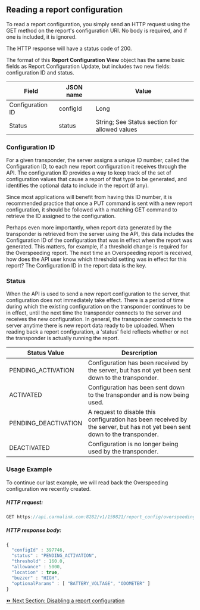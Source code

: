 <h2>Reading a report configuration</h2>
To read a report configuration, you simply send an HTTP request using the GET method on the report's configuration URI. No body is required, and if one is included, it is ignored.  

The HTTP response will have a status code of 200.  

The format of this **Report Configuration View** object has the same basic fields as Report Configuration Update, but includes two new fields: configuration ID and status.  

Field | JSON name | Value  
------|-----------|---------
Configuration ID | configId | Long  
Status | status | String; See Status section for allowed values  

<h3>Configuration ID</h3>  
For a given transponder, the server assigns a unique ID number, called the Configuration ID, to each new report configuration it receives through the API. The configuration ID provides a way to keep track of the set of configuration values that cause a report of that type to be generated, and identifies the optional data to include in the report (if any).  

Since most applications will benefit from having this ID number, it is recommended practice that once a PUT command is sent with a new report configuration, it should be followed with a matching GET command to retrieve the ID assigned to the configuration.  

Perhaps even more importantly, when report data generated by the transponder is retrieved from the server using the API, this data includes the Configuration ID of the configuration that was in effect when the report was generated. This matters, for example, if a threshold change is required for the Overspeeding report. The next time an Overspeeding report is received, how does the API user know which threshold setting was in effect for this report? The Configuration ID in the report data is the key.  

<h3>Status</h3>
When the API is used to send a new report configuration to the server, that configuration does not immediately take effect. There is a period of time during which the existing configuration on the transponder continues to be in effect, until the next time the transponder connects to the server and receives the new configuration. In general, the transponder connects to the server anytime there is new report data ready to be uploaded. When reading back a report configuration, a 'status' field reflects whether or not the transponder is actually running the report.  

Status Value | Desrcription
-------------|-------------
PENDING_ACTIVATION | Configuration has been received by the server, but has not yet been sent down to the transponder.  
ACTIVATED | Configuration has been sent down to the transponder and is now being used.  
PENDING_DEACTIVATION | A request to disable this configuration has been received by the server, but has not yet been sent down to the transponder.  
DEACTIVATED | Configuration is no longer being used by the transponder.  

### Usage Example  
To continue our last example, we will read back the Overspeeding configuration we recently created.  

##### HTTP request:  
```javascript
GET https://api.carmalink.com:8282/v1/159821/report_config/overspeeding  
```

##### HTTP response body:  
```javascript  
{  
  "configId" : 397746,  
  "status" : "PENDING_ACTIVATION",  
  "threshold" : 160.0,  
  "allowance" : 5000,  
  "location" : true,  
  "buzzer" : "HIGH",  
  "optionalParams" : [ "BATTERY_VOLTAGE", "ODOMETER" ]  
}   
```  

[:fast_forward: Next Section: Disabling a report configuration](/disablingReportConfig.md)
